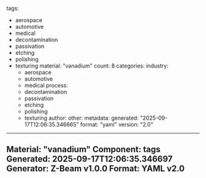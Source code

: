 tags:
  - aerospace
  - automotive
  - medical
  - decontamination
  - passivation
  - etching
  - polishing
  - texturing
material: "vanadium"
count: 8
categories:
  industry:
    - aerospace
    - automotive
    - medical
  process:
    - decontamination
    - passivation
    - etching
    - polishing
    - texturing
  author:
  other:
metadata:
  generated: "2025-09-17T12:06:35.346665"
  format: "yaml"
  version: "2.0"

---
Material: "vanadium"
Component: tags
Generated: 2025-09-17T12:06:35.346697
Generator: Z-Beam v1.0.0
Format: YAML v2.0
---